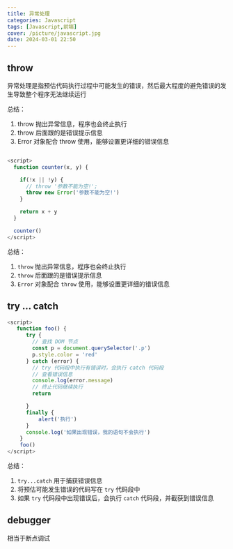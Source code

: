 ```yaml
---
title: 异常处理
categories: Javascript
tags: [Javascript,前端]
cover: /picture/javascript.jpg
date: 2024-03-01 22:50
---
```


## throw

异常处理是指预估代码执行过程中可能发生的错误，然后最大程度的避免错误的发生导致整个程序无法继续运行

总结：

1.  throw 抛出异常信息，程序也会终止执行
2.  throw 后面跟的是错误提示信息
3.  Error 对象配合 throw 使用，能够设置更详细的错误信息

```javascript

<script>
  function counter(x, y) {

    if(!x || !y) {
      // throw '参数不能为空!';
      throw new Error('参数不能为空!')
    }

    return x + y
  }

  counter()
</script>
```

总结：

1.  `throw` 抛出异常信息，程序也会终止执行
2.  `throw` 后面跟的是错误提示信息
3.  `Error` 对象配合 `throw` 使用，能够设置更详细的错误信息

## try ... catch

```javascript
<script>
   function foo() {
      try {
        // 查找 DOM 节点
        const p = document.querySelector('.p')
        p.style.color = 'red'
      } catch (error) {
        // try 代码段中执行有错误时，会执行 catch 代码段
        // 查看错误信息
        console.log(error.message)
        // 终止代码继续执行
        return

      }
      finally {
          alert('执行')
      }
      console.log('如果出现错误，我的语句不会执行')
    }
    foo()
</script>
```

总结：

1.  `try...catch` 用于捕获错误信息
2.  将预估可能发生错误的代码写在 `try` 代码段中
3.  如果 `try` 代码段中出现错误后，会执行 `catch` 代码段，并截获到错误信息

## debugger

相当于断点调试
